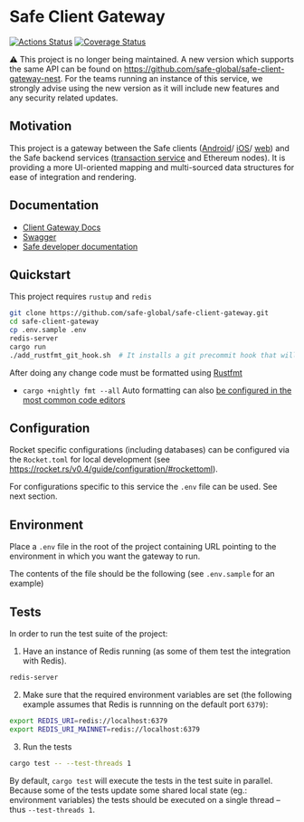 # Safe Client Gateway
[![Actions Status](https://github.com/safe-global/safe-client-gateway/workflows/safe-client-gateway/badge.svg?branch=main)](https://github.com/safe-global/safe-client-gateway/actions)
[![Coverage Status](https://coveralls.io/repos/github/safe-global/safe-client-gateway/badge.svg)](https://coveralls.io/github/safe-global/safe-client-gateway)

⚠️ This project is no longer being maintained. A new version which supports the same API can be found on https://github.com/safe-global/safe-client-gateway-nest. For the teams running an instance of this service, we strongly advise using the new version as it will include new features and any security related updates.

## Motivation

This project is a gateway between the Safe clients ([Android](https://github.com/safe-global/safe-android)/ [iOS](https://github.com/safe-global/safe-ios)/ [web](https://github.com/safe-global/web-core)) and the Safe backend services ([transaction service](https://github.com/safe-global/safe-transaction-service) and Ethereum nodes). It is providing a more UI-oriented mapping and multi-sourced data structures for ease of integration and rendering.

## Documentation

- [Client Gateway Docs](https://safe.global/safe-client-gateway/)
- [Swagger](https://safe-client.safe.global/index.html)
- [Safe developer documentation](https://docs.gnosis-safe.io/)

## Quickstart

This project requires `rustup` and `redis`

```bash
git clone https://github.com/safe-global/safe-client-gateway.git
cd safe-client-gateway
cp .env.sample .env
redis-server
cargo run
./add_rustfmt_git_hook.sh  # It installs a git precommit hook that will autoformat the code on every commit
```

After doing any change code must be formatted using [Rustfmt](https://github.com/rust-lang/rustfmt)
- `cargo +nightly fmt --all`
Auto formatting can also [be configured in the most common code editors](https://github.com/rust-lang/rustfmt#running-rustfmt-from-your-editor)

## Configuration

Rocket specific configurations (including databases) can be configured via the `Rocket.toml` for local development (see https://rocket.rs/v0.4/guide/configuration/#rockettoml).

For configurations specific to this service the `.env` file can be used. See next section.

## Environment

Place a `.env` file in the root of the project containing URL pointing to the environment in which you want the gateway to run.

The contents of the file should be the following (see `.env.sample` for an example)

## Tests

In order to run the test suite of the project:

1. Have an instance of Redis running (as some of them test the integration with Redis).

```bash
redis-server
```

2. Make sure that the required environment variables are set (the following example assumes that Redis is runnning on the default port `6379`):

```bash
export REDIS_URI=redis://localhost:6379
export REDIS_URI_MAINNET=redis://localhost:6379
```

3. Run the tests

```bash
cargo test -- --test-threads 1
```

By default, `cargo test` will execute the tests in the test suite in parallel. Because some of the tests update some shared local state (eg.: environment variables) the tests should be executed on a single thread – thus `--test-threads 1`.

